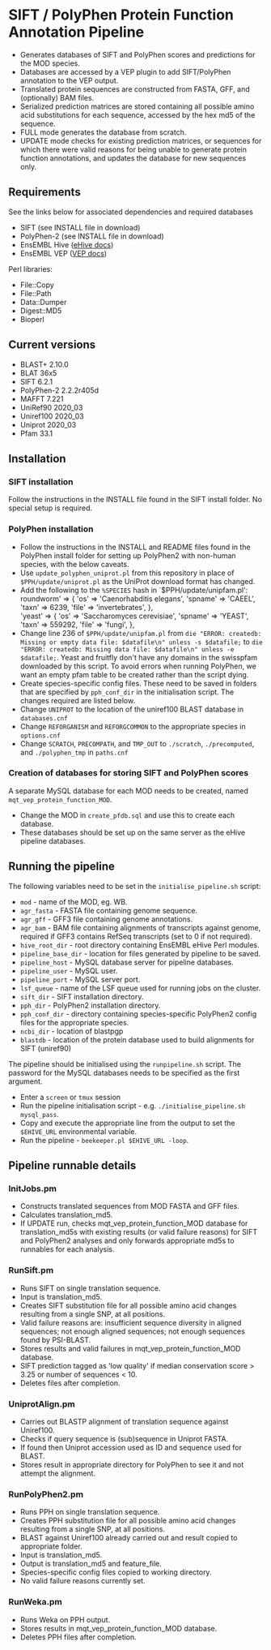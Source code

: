 # SIFT / PolyPhen Protein Function Annotation Pipeline

- Generates databases of SIFT and PolyPhen scores and predictions for the MOD species.  
- Databases are accessed by a VEP plugin to add SIFT/PolyPhen annotation to the VEP output.
- Translated protein sequences are constructed from FASTA, GFF, and (optionally) BAM files.
- Serialized prediction matrices are stored containing all possible amino acid substitutions for each sequence, accessed by the hex md5 of the sequence.
- FULL mode generates the database from scratch.
- UPDATE mode checks for existing prediction matrices, or sequences for which there were valid reasons for being unable to generate protein function annotations, and updates the database for new sequences only.


## Requirements

See the links below for associated dependencies and required databases

- SIFT (see INSTALL file in download)
- PolyPhen-2 (see INSTALL file in download)
- EnsEMBL Hive ([eHive docs](https://ensembl-hive.readthedocs.io/en/version2.5/quickstart/install.html))
- EnsEMBL VEP ([VEP docs](https://m.ensembl.org/info/docs/tools/vep/script/vep_download.html#installer))

Perl libraries:
- File::Copy
- File::Path
- Data::Dumper
- Digest::MD5
- Bioperl


## Current versions

- BLAST+ 2.10.0
- BLAT 36x5
- SIFT 6.2.1
- PolyPhen-2 2.2.2r405d
- MAFFT 7.221
- UniRef90 2020_03
- Uniref100 2020_03
- Uniprot 2020_03
- Pfam 33.1


## Installation

### SIFT installation

Follow the instructions in the INSTALL file found in the SIFT install folder.  No special setup is required.

### PolyPhen installation

- Follow the instructions in the INSTALL and README files found in the PolyPhen install folder for setting up PolyPhen2 with non-human species, with the below caveats.
- Use `update_polyphen_uniprot.pl` from this repository in place of `$PPH/update/uniprot.pl` as the UniProt download format has changed. 
- Add the following to the `%SPECIES` hash in `$PPH/update/unipfam.pl':
    roundworm' => {
        'os' => 'Caenorhabditis elegans',
        'spname' => 'CAEEL',
        'taxn' => 6239,
        'file' => 'invertebrates',
    },                                                                                                                                                                                                  
    'yeast' => {
        'os' => 'Saccharomyces cerevisiae',
        'spname' => 'YEAST',
        'taxn' => 559292,
        'file' => 'fungi',
    },
- Change line 236 of `$PPH/update/unipfam.pl` from `die "ERROR: createdb: Missing or empty data file: $datafile\n" unless -s $datafile;` to `die "ERROR: createdb: Missing data file: $datafile\n" unless -e $datafile;`. Yeast and fruitfly don't have any domains in the swisspfam downloaded by this script.  To avoid errors when running PolyPhen, we want an empty pfam table to be created rather than the script dying.
- Create species-specific config files.  These need to be saved in folders that are specified by `pph_conf_dir` in the initialisation script.  The changes required are listed below.
- Change `UNIPROT` to the location of the uniref100 BLAST database in `databases.cnf`
- Change `REFORGANISM` and `REFORGCOMMON` to the appropriate species in `options.cnf`
- Change `SCRATCH`, `PRECOMPATH`, and `TMP_OUT` to `./scratch`, `./precomputed`, and `./polyphen_tmp` in `paths.cnf`

### Creation of databases for storing SIFT and PolyPhen scores

A separate MySQL database for each MOD needs to be created, named `mqt_vep_protein_function_MOD`.
- Change the MOD in `create_pfdb.sql` and use this to create each database.
- These databases should be set up on the same server as the eHive pipeline databases.


## Running the pipeline

The following variables need to be set in the `initialise_pipeline.sh` script:
- `mod` - name of the MOD, eg. WB.
- `agr_fasta` - FASTA file containing genome sequence.
- `agr_gff` - GFF3 file containing genome annotations.
- `agr_bam` - BAM file containing alignments of transcripts against genome, required if GFF3 contains RefSeq transcripts (set to 0 if not required).
- `hive_root_dir` - root directory containing EnsEMBL eHive Perl modules.
- `pipeline_base_dir` - location for files generated by pipeline to be saved.
- `pipeline_host` - MySQL database server for pipeline databases.
- `pipeline_user` - MySQL user.
- `pipeline_port` - MySQL server port.
- `lsf_queue` - name of the LSF queue used for running jobs on the cluster.
- `sift_dir` - SIFT installation directory.
- `pph_dir` - PolyPhen2 installation directory.
- `pph_conf_dir` - directory containing species-specific PolyPhen2 config files for the appropriate species.
- `ncbi_dir` - location of blastpgp
- `blastdb` - location of the protein database used to build alignments for SIFT (uniref90)

The pipeline should be initialised using the `runpipeline.sh` script.  The password for the MySQL databases needs to be specified as the first argument.
- Enter a `screen` or `tmux` session
- Run the pipeline initialisation script - e.g. `./initialise_pipeline.sh mysql_pass`.
- Copy and execute the appropriate line from the output to set the `$EHIVE_URL` environmental variable.
- Run the pipeline - `beekeeper.pl $EHIVE_URL -loop`.


## Pipeline runnable details

### InitJobs.pm

- Constructs translated sequences from MOD FASTA and GFF files.
- Calculates translation_md5.
- If UPDATE run, checks mqt_vep_protein_function_MOD database for translation_md5s with existing results (or valid failure reasons) for SIFT and PolyPhen2 analyses and only forwards appropriate md5s to runnables for each analysis.

### RunSift.pm

- Runs SIFT on single translation sequence.
- Input is translation_md5.
- Creates SIFT substitution file for all possible amino acid changes resulting from a single SNP, at all positions.
- Valid failure reasons are: insufficient sequence diversity in aligned sequences; not enough aligned sequences; not enough sequences found by PSI-BLAST.
- Stores results and valid failures in mqt_vep_protein_function_MOD database.
- SIFT prediction tagged as 'low quality' if median conservation score > 3.25 or number of sequences < 10.
- Deletes files after completion.

### UniprotAlign.pm

- Carries out BLASTP alignment of translation sequence against Uniref100.
- Checks if query sequence is (sub)sequence in Uniprot FASTA.
- If found then Uniprot accession used as ID and sequence used for BLAST.
- Stores result in appropriate directory for PolyPhen to see it and not attempt the alignment.

### RunPolyPhen2.pm

- Runs PPH on single translation sequence.
- Creates PPH substitution file for all possible amino acid changes resulting from a single SNP, at all positions.
- BLAST against Uniref100 already carried out and result copied to appropriate folder.
- Input is translation_md5.
- Output is translation_md5 and feature_file.
- Species-specific config files copied to working directory.
- No valid failure reasons currently set.

### RunWeka.pm

- Runs Weka on PPH output.
- Stores results in mqt_vep_protein_function_MOD database.
- Deletes PPH files after completion.
